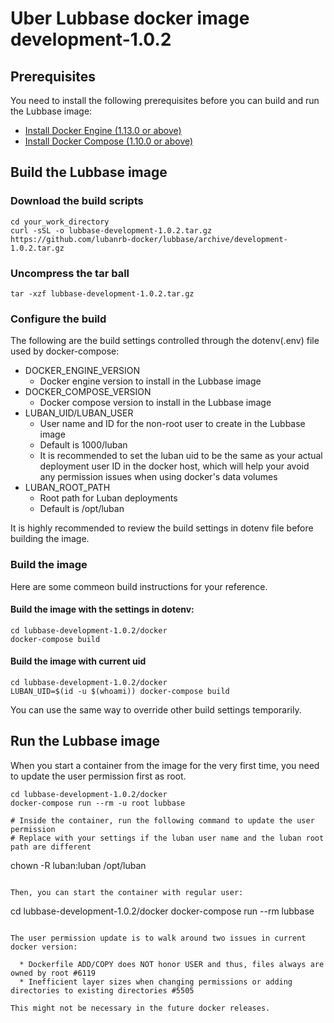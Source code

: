 # Uber Lubbase docker image development-1.0.2

## Prerequisites

You need to install the following prerequisites before you can build and run the Lubbase image:
  * [Install Docker Engine (1.13.0 or above)](https://docs.docker.com/engine/installation/)
  * [Install Docker Compose (1.10.0 or above)](https://docs.docker.com/compose/install/)

## Build the Lubbase image

### Download the build scripts

```
cd your_work_directory
curl -sSL -o lubbase-development-1.0.2.tar.gz  https://github.com/lubanrb-docker/lubbase/archive/development-1.0.2.tar.gz
```

### Uncompress the tar ball

```
tar -xzf lubbase-development-1.0.2.tar.gz
```

### Configure the build

The following are the build settings controlled through the dotenv(.env) file used by docker-compose:
  * DOCKER_ENGINE_VERSION
    * Docker engine version to install in the Lubbase image
  * DOCKER_COMPOSE_VERSION
    * Docker compose version to install in the Lubbase image
  * LUBAN_UID/LUBAN_USER
    * User name and ID for the non-root user to create in the Lubbase image
    * Default is 1000/luban
    * It is recommended to set the luban uid to be the same as your actual deployment user ID in the docker host, which will help your avoid any permission issues when using docker's data volumes
  * LUBAN_ROOT_PATH
    * Root path for Luban deployments
    * Default is /opt/luban

It is highly recommended to review the build settings in dotenv file before building the image.

### Build the image

Here are some commeon build instructions for your reference.

#### Build the image with the settings in dotenv:

```
cd lubbase-development-1.0.2/docker
docker-compose build
```

#### Build the image with current uid

```
cd lubbase-development-1.0.2/docker
LUBAN_UID=$(id -u $(whoami)) docker-compose build
```

You can use the same way to override other build settings temporarily.

## Run the Lubbase image

When you start a container from the image for the very first time, you need to update the user permission first as root. 

```
cd lubbase-development-1.0.2/docker
docker-compose run --rm -u root lubbase

# Inside the container, run the following command to update the user permission
# Replace with your settings if the luban user name and the luban root path are different
```
chown -R luban:luban /opt/luban
```

Then, you can start the container with regular user:

```
cd lubbase-development-1.0.2/docker
docker-compose run --rm lubbase
```

The user permission update is to walk around two issues in current docker version:

  * Dockerfile ADD/COPY does NOT honor USER and thus, files always are owned by root #6119
  * Inefficient layer sizes when changing permissions or adding directories to existing directories #5505

This might not be necessary in the future docker releases. 


